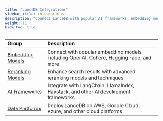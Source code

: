 ```yaml
---
title: "LanceDB Integrations"
sidebar_title: Integrations
description: "Connect LanceDB with popular AI frameworks, embedding models, and development tools"
weight: 11
hide_toc: true
---
```



| Group | Description |
|:----------------|:-------------|
| [Embedding Models](/docs/integrations/embedding/) | Connect with popular embedding models including OpenAI, Cohere, Hugging Face, and more |
| [Reranking Models](/docs/integrations/reranking/) | Enhance search results with advanced reranking models and techniques |
| [AI Frameworks](/docs/integrations/frameworks/) | Integrate with LangChain, LlamaIndex, Haystack, and other AI development frameworks |
| [Data Platforms](/docs/integrations/platforms/) | Deploy LanceDB on AWS, Google Cloud, Azure, and other cloud platforms |

